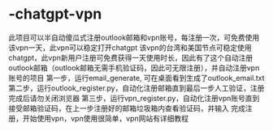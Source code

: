 # -chatgpt-vpn
此项目可以半自动傻瓜式注册outlook邮箱和vpn账号，每注册一次，可免费使用该vpn一天，此vpn可以稳定打开chatgpt
该vpn的台湾和美国节点可稳定使用chatgpt，此vpn新用户注册可免费获得一天使用时长，因此有了这个自动注册outlook邮箱（outlook邮箱无需手机验证码，因此可无限注册），并自动注册vpn账号的项目
第一步，运行email_generate, 可在桌面看到生成了outlook_email.txt
第二步，运行outlook_register.py，自动化注册邮箱直到最后一步人工验证，注册完成后请勿关闭浏览器
第三步，运行vpn_register.py，自动化注册vpn账号直到接受邮箱验证码，在上一步注册好的邮箱垃圾箱内查看验证码，并输入
完成注册，开始使用vpn，vpn使用很简单，vpn网站有详细教程
